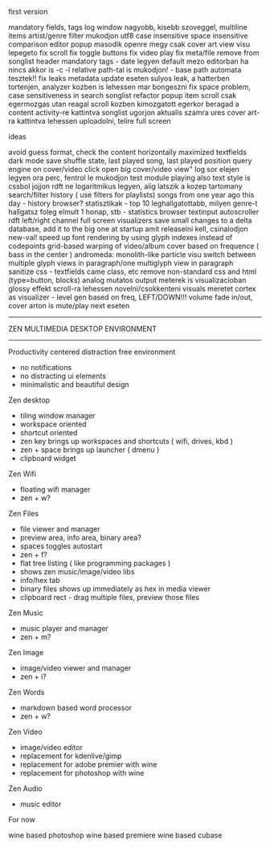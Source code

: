 first version

mandatory fields, tags
log window nagyobb, kisebb szoveggel, multiline items
artist/genre filter mukodjon
utf8 case insensitive space insensitive comparison
editor popup masodik openre megy csak cover art view
visu lepegeto fix
scroll fix
toggle buttons fix
video play fix
meta/file remove from songlist header
mandatory tags - date legyen default mezo editorban ha nincs akkor is
-c -l relative path-tal is mukodjon! - base path
automata tesztek!!
fix leaks
metadata update eseten sulyos leak, a hatterben tortenjen, analyzer kozben is lehessen mar bongeszni
fix space problem, case sensitiveness in search
songlist refactor
popup item scroll csak egermozgas utan reagal
scroll kozben kimozgatott egerkor beragad a content
activity-re kattintva songlist ugorjon aktualis szamra
ures cover art-ra kattintva lehessen uploadolni, telire full screen


ideas

avoid guess format, check the content
horizontally maximized textfields
dark mode
save shuffle state, last played song, last played position
query engine
on cover/video click open big cover/video view"
log sor elejen legyen ora perc, fentrol le mukodjon
test module playing also
text style is cssbol jojjon
rdft ne logaritmikus legyen, alig latszik a kozep tartomany
search/filter history ( use filters for playlists)
songs from one year ago this day - history browser?
statisztikak - top 10 leghallgatottabb, milyen genre-t hallgatsz foleg elmult 1 honap, stb - statistics browser
textinput autoscroller
rdft left/right channel
full screen visualizers
save small changes to a delta database, add it to the big one at startup
amit releaselni kell, csinalodjon new-val!
speed up font rendering by using glyph indexes instead of codepoints
grid-based warping of video/album cover based on frequence ( bass in the center )
andromeda: monolith-like particle visu
switch between multiple glyph views in paragraph/one multiglyph view in paragraph  
sanitize css - textfields came class, etc
remove non-standard css and html (type=button, blocks)
analog mutatos output meterek is visualizacioban
glossy effekt
scroll-ra lehessen novelni/csokkenteni visuals meretet
cortex as visualizer - level gen based on freq, LEFT/DOWN!!!
volume fade in/out, cover arton is mute/play next eseten


**********************************
ZEN MULTIMEDIA DESKTOP ENVIRONMENT
**********************************

Productivity centered distraction free environment

- no notifications
- no distracting ui elements
- minimalistic and beautiful design

Zen desktop

- tiling window manager
- workspace oriented
- shortcut oriented
- zen key brings up workspaces and shortcuts ( wifi, drives, kbd )
- zen + space brings up launcher ( dmenu )
- clipboard widget

Zen Wifi

- floating wifi manager
- zen + w?

Zen Files

- file viewer and manager
- preview area, info area, binary area?
- spaces toggles autostart
- zen + f?
- flat tree listing ( like programming packages )
- shows zen music/image/video libs
- info/hex tab
- binary files shows up immediately as hex in media viewer
- clipboard rect - drag multiple files, preview those files

Zen Music

- music player and manager
- zen + m?

Zen Image

- image/video viewer and manager
- zen + i?

Zen Words

- markdown based word processor
- zen + w?

Zen Video

- image/video editor
- replacement for kdenlive/gimp
- replacement for adobe premier with wine
- replacement for photoshop with wine

Zen Audio

- music editor

For now

wine based photoshop
wine based premiere
wine based cubase